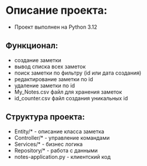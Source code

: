 # Описание проекта:
* Проект выполнен на Python 3.12
## Функционал:
* создание заметки
* вывод списка всех заметок
* поиск заметки по фильтру (id или дата создания)
* редактирование заметки по id
* удаление заметки по id
* My_Notes.csv файл для хранения заметок
* id_counter.csv файл создания уникальных id
## Структура проекта:
* Entity/* - описание класса заметка
* Controller/* - управление командами
* Services/* - бизнес логика
* Repository/* - работа с данными
* notes-application.py - клиентский код
